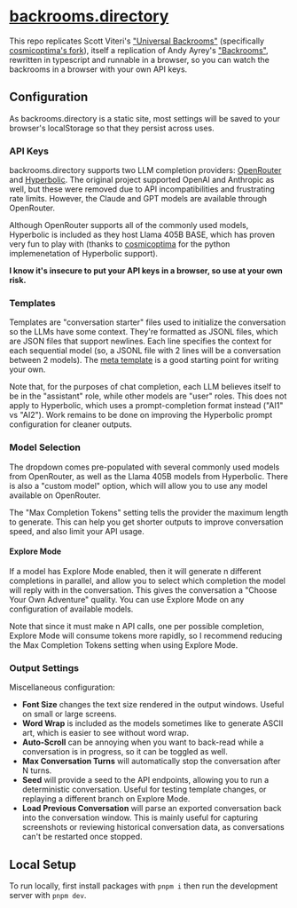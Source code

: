 # [backrooms.directory](https://backrooms.directory)

This repo replicates Scott Viteri's ["Universal Backrooms"](https://github.com/scottviteri/UniversalBackrooms) (specifically [cosmicoptima's fork](https://github.com/cosmicoptima/UniversalBackrooms)), itself a replication of Andy Ayrey's ["Backrooms"](https://dreams-of-an-electric-mind.webflow.io/), rewritten in typescript and runnable in a browser, so you can watch the backrooms in a browser with your own API keys.

## Configuration

As backrooms.directory is a static site, most settings will be saved to your browser's localStorage so that they persist across uses.

### API Keys

backrooms.directory supports two LLM completion providers: [OpenRouter](https://openrouter.ai/) and [Hyperbolic](https://hyperbolic.xyz/). The original project supported OpenAI and Anthropic as well, but these were removed due to API incompatibilities and frustrating rate limits. However, the Claude and GPT models are available through OpenRouter.

Although OpenRouter supports all of the commonly used models, Hyperbolic is included as they host Llama 405B BASE, which has proven very fun to play with (thanks to [cosmicoptima](https://github.com/cosmicoptima/UniversalBackrooms) for the python implemenetation of Hyperbolic support).

**I know it's insecure to put your API keys in a browser, so use at your own risk.**

### Templates

Templates are "conversation starter" files used to initialize the conversation so the LLMs have some context. They're formatted as JSONL files, which are JSON files that support newlines. Each line specifies the context for each sequential model (so, a JSONL file with 2 lines will be a conversation between 2 models). The [meta template](public\templates\meta-template.jsonl) is a good starting point for writing your own.

Note that, for the purposes of chat completion, each LLM believes itself to be in the "assistant" role, while other models are "user" roles. This does not apply to Hyperbolic, which uses a prompt-completion format instead ("AI1" vs "AI2"). Work remains to be done on improving the Hyperbolic prompt configuration for cleaner outputs.

### Model Selection

The dropdown comes pre-populated with several commonly used models from OpenRouter, as well as the Llama 405B models from Hyperbolic. There is also a "custom model" option, which will allow you to use any model available on OpenRouter.

The "Max Completion Tokens" setting tells the provider the maximum length to generate. This can help you get shorter outputs to improve conversation speed, and also limit your API usage.

#### Explore Mode

If a model has Explore Mode enabled, then it will generate n different completions in parallel, and allow you to select which completion the model will reply with in the conversation. This gives the conversation a "Choose Your Own Adventure" quality. You can use Explore Mode on any configuration of available models.

Note that since it must make n API calls, one per possible completion, Explore Mode will consume tokens more rapidly, so I recommend reducing the Max Completion Tokens setting when using Explore Mode.

### Output Settings

Miscellaneous configuration:

- **Font Size** changes the text size rendered in the output windows. Useful on small or large screens.
- **Word Wrap** is included as the models sometimes like to generate ASCII art, which is easier to see without word wrap.
- **Auto-Scroll** can be annoying when you want to back-read while a conversation is in progress, so it can be toggled as well.
- **Max Conversation Turns** will automatically stop the conversation after N turns.
- **Seed** will provide a seed to the API endpoints, allowing you to run a deterministic conversation. Useful for testing template changes, or replaying a different branch on Explore Mode.
- **Load Previous Conversation** will parse an exported conversation back into the conversation window. This is mainly useful for capturing screenshots or reviewing historical conversation data, as conversations can't be restarted once stopped.

## Local Setup

To run locally, first install packages with `pnpm i` then run the development server with `pnpm dev`.
